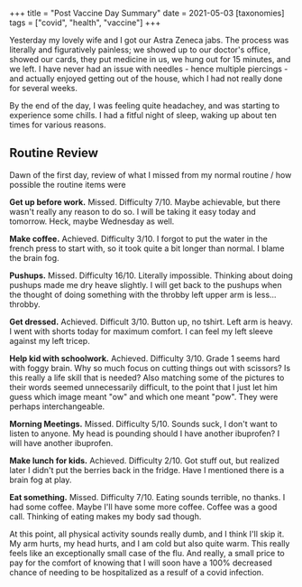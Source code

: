 +++
title = "Post Vaccine Day Summary"
date = 2021-05-03
[taxonomies]
tags = ["covid", "health", "vaccine"]
+++

Yesterday my lovely wife and I got our Astra Zeneca jabs. The process was literally and figuratively painless; we showed
up to our doctor's office, showed our cards, they put medicine in us, we hung out for 15 minutes, and we left. I have
never had an issue with needles - hence multiple piercings - and actually enjoyed getting out of the house, which I had
not really done for several weeks.

<!-- more -->

By the end of the day, I was feeling quite headachey, and was starting to experience some chills. I had a fitful night 
of sleep, waking up about ten times for various reasons.

## Routine Review

Dawn of the first day, review of what I missed from my normal routine / how possible the routine items were

**Get up before work.** Missed. Difficulty 7/10. Maybe achievable, but there wasn't really any reason to do so. I will 
be taking it easy today and tomorrow. Heck, maybe Wednesday as well.

**Make coffee.** Achieved. Difficulty 3/10. I forgot to put the water in the french press to start with, so it took 
quite a bit longer than normal. I blame the brain fog.

**Pushups.** Missed. Difficulty 16/10. Literally impossible. Thinking about doing pushups made me dry heave slightly. I
will get back to the pushups when the thought of doing something with the throbby left upper arm is less... throbby.

**Get dressed.** Achieved. Difficult 3/10. Button up, no tshirt. Left arm is heavy. I went with shorts today for
maximum comfort. I can feel my left sleeve against my left tricep.

**Help kid with schoolwork.** Achieved. Difficulty 3/10. Grade 1 seems hard with foggy brain. Why so much focus on 
cutting things out with scissors? Is this really a life skill that is needed? Also matching some of the pictures to 
their words seemed unnecessarily difficult, to the point that I just let him guess which image meant "ow" and which one
meant "pow". They were perhaps interchangeable.

**Morning Meetings.** Missed. Difficulty 5/10. Sounds suck, I don't want to listen to anyone. My head is pounding should
I have another ibuprofen? I will have another ibuprofen.

**Make lunch for kids.** Achieved. Difficulty 2/10. Got stuff out, but realized later I didn't put the berries back in 
the fridge. Have I mentioned there is a brain fog at play.

**Eat something.** Missed. Difficulty 7/10. Eating sounds terrible, no thanks. I had some coffee. Maybe I'll have some
more coffee. Coffee was a good call. Thinking of eating makes my body sad though.

At this point, all physical activity sounds really dumb, and I think I'll skip it. My arm hurts, my head hurts, and I
am cold but also quite warm. This really feels like an exceptionally small case of the flu. And really, a small price
to pay for the comfort of knowing that I will soon have a 100% decreased chance of needing to be hospitalized as a
resulf of a covid infection.

